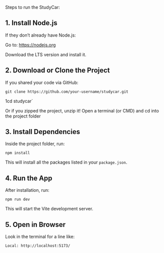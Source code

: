 Steps to run the StudyCar:

## 1. Install Node.js

If they don’t already have Node.js:

Go to: https://nodejs.org

Download the LTS version and install it.

## 2. Download or Clone the Project

If you shared your code via GitHub:

`git clone https://github.com/your-username/studycar.git`

1cd studycar`

Or if you zipped the project, unzip it!
Open a terminal (or CMD) and cd into the project folder

## 3. Install Dependencies

Inside the project folder, run:

`npm install`

This will install all the packages listed in your `package.json`.

## 4. Run the App

After installation, run:

`npm run dev`

This will start the Vite development server.

## 5. Open in Browser

Look in the terminal for a line like:

`Local: http://localhost:5173/`
